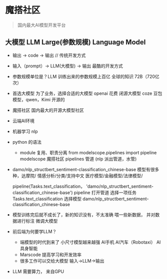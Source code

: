 # 魔搭社区
>国内最大AI模型开发平台

## 大模型 LLM Large(参数规模) Language Model 
- 输出 -> code -> 输出 // 传统开发方式
- 输入（prompt）-> LLM(大模型) -> 输出 最酷的开发方式
- 参数规模单位是？LLM 训练出来的参数规模上百亿 全球的知识 72B（720亿次）

- 首选大模型
  为了业务，选择合适的大模型
    openai 花费 闭源大模型
    coze 豆包模型，qwen，Kimi  开源的
- 魔搭社区
  国内最大的开源大模型社区

- 云端AI环境
- 机器学习 nlp
- python 的语法
  -   module 复用、职责分离
   from modelscope.pipelines import pipeline
   modelscope 魔搭社区 pipelines 管道 (nlp  派出管道，水管)

- damo/nlp_structbert_sentiment-classification_chinese-base
  模型有很多种，达摩院/ 情感分析/分类/支持中文 
  医疗模型/金融模型/法律模型/

  pipeline(Tasks.text_classification，
'damo/nlp_structbert_sentiment-classification_chinese-base')
  pipeline 打开管道
  选择一项任务 Tasks.text_classification
  选择模型 damo/nlp_structbert_sentiment-classification_chinese-base

 - 模型训练完后就不成长了，新的知识没有，不太准确
    喂一些新数据， 并对数据进行标注 微调大模型

- 前后端为何要学LLM？
  - 端模型的时代到来了
    小尺寸模型越来越强  AI手机 AI汽车（Robotaxi） AI具身智能
  - Marscode 提高学习和开发效率
  - 很多工作可以交给大模型
    输入->LLM->输出

- LLM 需要算力， 来自GPU 